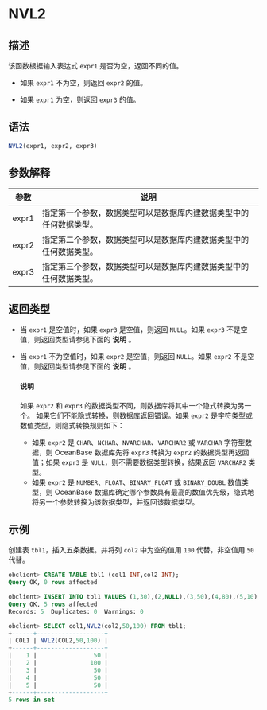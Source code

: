 # NVL2

## 描述

该函数根据输入表达式 `expr1` 是否为空，返回不同的值。

* 如果 `expr1` 不为空，则返回 `expr2` 的值。

* 如果 `expr1` 为空，则返回 `expr3` 的值。

## 语法

```sql
NVL2(expr1, expr2, expr3)
```

## 参数解释

|  参数   |                说明                 |
|-------|-----------------------------------|
| expr1 | 指定第一个参数，数据类型可以是数据库内建数据类型中的任何数据类型。 |
| expr2 | 指定第二个参数，数据类型可以是数据库内建数据类型中的任何数据类型。 |
| expr3 | 指定第三个参数，数据类型可以是数据库内建数据类型中的任何数据类型。 |

## 返回类型

* 当 `expr1` 是空值时，如果 `expr3` 是空值，则返回 `NULL`。如果 `expr3` 不是空值，则返回类型请参见下面的 **说明** 。

* 当 `expr1` 不为空值时，如果 `expr2` 是空值，则返回 `NULL`。如果 `expr2` 不是空值，则返回类型请参见下面的 **说明** 。

  <main id="notice" type='explain'>
    <h4>说明</h4>
    <p>如果 <code>expr2</code> 和 <code>expr3</code> 的数据类型不同，则数据库将其中一个隐式转换为另一个。 如果它们不能隐式转换，则数据库返回错误。如果 <code>expr2</code> 是字符类型或数值类型，则隐式转换规则如下：</p>
    <ul>
    <li>如果 <code>expr2</code> 是 <code>CHAR</code>、<code>NCHAR</code>、<code>NVARCHAR</code>、<code>VARCHAR2</code> 或 <code>VARCHAR</code> 字符型数据，则 OceanBase 数据库先将 <code>expr3</code> 转换为 <code>expr2</code> 的数据类型再返回值；如果 <code>expr3</code> 是 <code>NULL</code>，则不需要数据类型转换，结果返回 <code>VARCHAR2</code> 类型。</li>
    <li>如果 <code>expr2</code> 是 <code>NUMBER</code>、<code>FLOAT</code>、<code>BINARY_FLOAT</code> 或 <code>BINARY_DOUBL</code> 数值类型，则 OceanBase 数据库确定哪个参数具有最高的数值优先级，隐式地将另一个参数转换为该数据类型，并返回该数据类型。</li>
    </ul>
  </main>

## 示例

创建表 `tbl1`，插入五条数据。并将列 `col2` 中为空的值用 `100` 代替，非空值用 `50` 代替。

```sql
obclient> CREATE TABLE tbl1 (col1 INT,col2 INT);
Query OK, 0 rows affected

obclient> INSERT INTO tbl1 VALUES (1,30),(2,NULL),(3,50),(4,80),(5,10);
Query OK, 5 rows affected
Records: 5  Duplicates: 0  Warnings: 0

obclient> SELECT col1,NVL2(col2,50,100) FROM tbl1;
+------+-------------------+
| COL1 | NVL2(COL2,50,100) |
+------+-------------------+
|    1 |                50 |
|    2 |               100 |
|    3 |                50 |
|    4 |                50 |
|    5 |                50 |
+------+-------------------+
5 rows in set
```
